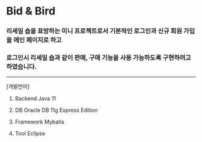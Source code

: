 # Bid & Bird

### 리세일 숍을 표방하는 미니 프로젝트로서 기본적인 로그인과 신규 회원 가입을 메인 페이지로 하고
### 로그인시 리세일 숍과 같이 판매, 구매 기능을 사용 가능하도록 구현하려고 하였습니다.

------------

[개발언어]
1. Backend
Java 11

2. DB
Oracle DB 11g Express Edition 

3. Framework
Mybatis

4. Tool
Eclipse

